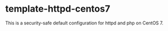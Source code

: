 # template-httpd-centos7
This is a security-safe default configuration for httpd and php on CentOS 7.

